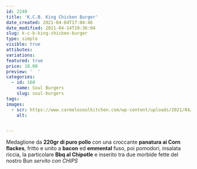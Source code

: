 ```yaml
---
id: 2240
title: 'K.C.B. King Chicken Burger'
date_created: 2021-04-04T17:04:46
date_modified: 2021-04-14T19:36:04
slug: k-c-b-king-chicken-burger
type: simple
visible: true
attibutes: 
variations:
featured: true
price: 10.00
preview: '  '
categories: 
  - id: 160
    name: Soul Burgers
    slug: soul-burgers
tags: 
images: 
  - scr: https://www.carmelosoulkitchen.com/wp-content/uploads/2021/04/K.C.B-SOLO-OMBRA-1.png
    alt: 


---
```


<p>Medaglione da <strong>220gr di puro pollo</strong> con una croccante <strong>panatura ai Corn flackes</strong>, fritto e unito a <strong>bacon</strong> ed <strong>emmental</strong> fuso, poi pomodori, insalata riccia, la particolare <strong>Bbq al Chipotle</strong> e inserito tra due morbide fette del nostro Bun <em>servito con CHIPS</em></p>

